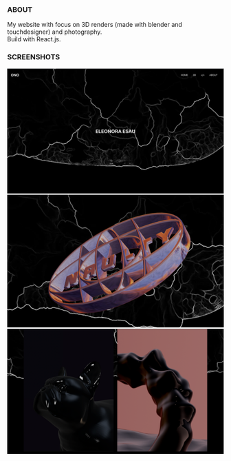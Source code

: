 <h3>ABOUT</h3>
<p>My website with focus on 3D renders (made with blender and touchdesigner) and photography. 
<br>
Build with React.js.</p>

<h3>SCREENSHOTS</h3>
<img src="./screenshots/Screenshot 2022-12-07 at 5.49.54 PM.png" alt="Alt text" title="OnO">
<img src="./screenshots/Screenshot 2022-12-07 at 3.35.44 PM.png" alt="Alt text" title="OnO">
<img src="./screenshots/Screenshot 2022-12-07 at 3.36.05 PM.png" alt="Alt text" title="OnO">



